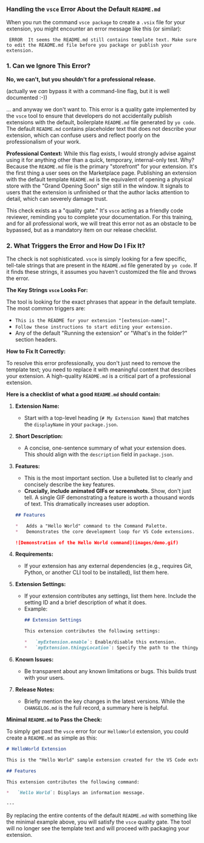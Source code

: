### Handling the `vsce` Error About the Default `README.md`

When you run the command `vsce package` to create a `.vsix` file for your extension, you might encounter an error message like this (or similar):

```
 ERROR  It seems the README.md still contains template text. Make sure to edit the README.md file before you package or publish your extension.
```

### 1. Can we Ignore This Error?

**No, we can't, but you shouldn't for a professional release.** 

(actually we *can* bypass it with a command-line flag, but it is well documented :-))

... and anyway we don't want to. This error is a quality gate implemented by the `vsce` tool to ensure that developers do not accidentally publish extensions with the default, boilerplate `README.md` file generated by `yo code`. The default `README.md` contains placeholder text that does not describe your extension, which can confuse users and reflect poorly on the professionalism of your work.


**Professional Context:**
While this flag exists, I would strongly advise against using it for anything other than a quick, temporary, internal-only test. Why? Because the `README.md` file is the primary "storefront" for your extension. It's the first thing a user sees on the Marketplace page. Publishing an extension with the default template `README.md` is the equivalent of opening a physical store with the "Grand Opening Soon" sign still in the window. It signals to users that the extension is unfinished or that the author lacks attention to detail, which can severely damage trust.

This check exists as a "quality gate." It's `vsce` acting as a friendly code reviewer, reminding you to complete your documentation. For this training, and for all professional work, we will treat this error not as an obstacle to be bypassed, but as a mandatory item on our release checklist.

### 2. What Triggers the Error and How Do I Fix It?

The check is not sophisticated. `vsce` is simply looking for a few specific, tell-tale strings that are present in the `README.md` file generated by `yo code`. If it finds these strings, it assumes you haven't customized the file and throws the error.

**The Key Strings `vsce` Looks For:**

The tool is looking for the exact phrases that appear in the default template. The most common triggers are:

*   `This is the README for your extension "[extension-name]".`
*   `Follow these instructions to start editing your extension.`
*   Any of the default "Running the extension" or "What's in the folder?" section headers.

**How to Fix It Correctly:**

To resolve this error professionally, you don't just need to remove the template text; you need to replace it with meaningful content that describes your extension. A high-quality `README.md` is a critical part of a professional extension.

**Here is a checklist of what a good `README.md` should contain:**

1.  **Extension Name:**
    *   Start with a top-level heading (`# My Extension Name`) that matches the `displayName` in your `package.json`.

2.  **Short Description:**
    *   A concise, one-sentence summary of what your extension does. This should align with the `description` field in `package.json`.

3.  **Features:**
    *   This is the most important section. Use a bulleted list to clearly and concisely describe the key features.
    *   **Crucially, include animated GIFs or screenshots.** Show, don't just tell. A single GIF demonstrating a feature is worth a thousand words of text. This dramatically increases user adoption.

    ```markdown
    ## Features

    *   Adds a "Hello World" command to the Command Palette.
    *   Demonstrates the core development loop for VS Code extensions.

    ![Demonstration of the Hello World command](images/demo.gif)
    ```

4.  **Requirements:**
    *   If your extension has any external dependencies (e.g., requires Git, Python, or another CLI tool to be installed), list them here.

5.  **Extension Settings:**
    *   If your extension contributes any settings, list them here. Include the setting ID and a brief description of what it does.
    *   Example:
        ```markdown
        ## Extension Settings

        This extension contributes the following settings:

        *   `myExtension.enable`: Enable/disable this extension.
        *   `myExtension.thingyLocation`: Specify the path to the thingy executable.
        ```

6.  **Known Issues:**
    *   Be transparent about any known limitations or bugs. This builds trust with your users.

7.  **Release Notes:**
    *   Briefly mention the key changes in the latest versions. While the `CHANGELOG.md` is the full record, a summary here is helpful.

**Minimal `README.md` to Pass the Check:**

To simply get past the `vsce` error for our `HelloWorld` extension, you could create a `README.md` as simple as this:

```markdown
# HelloWorld Extension

This is the "Hello World" sample extension created for the VS Code extension development training.

## Features

This extension contributes the following command:

*   `Hello World`: Displays an information message.

---
```

By replacing the entire contents of the default `README.md` with something like the minimal example above, you will satisfy the `vsce` quality gate. The tool will no longer see the template text and will proceed with packaging your extension.